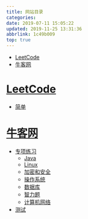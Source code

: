 ```yaml
---
title: 网站目录
categories: 
date: 2019-07-11 15:05:22
updated: 2019-11-25 13:31:36
abbrlink: 1c49b009
top: true
---
```

<div id='my_toc'>

- [LeetCode](/exam/1c49b009/#LeetCode)
- [牛客网](/exam/1c49b009/#牛客网)

</div>
<!--more-->
<script>if (navigator.platform.toLowerCase() == 'win32'){document.getElementById('my_toc').style.display = 'none';}</script>

<!--end-->
# [LeetCode](/exam/categories/LeetCode/) #
- [简单](/exam/categories/LeetCode/简单/)

# [牛客网](/exam/categories/牛客网/) #
- [专项练习](/exam/categories/牛客网/专项练习/)
    - [Java](/exam/categories/牛客网/专项练习/Java/)
    - [Linux](/exam/categories/牛客网/专项练习/Linux/)
    - [加密和安全](/exam/categories/牛客网/专项练习/加密和安全/)
    - [操作系统](/exam/categories/牛客网/专项练习/操作系统/)
    - [数据库](/exam/categories/牛客网/专项练习/数据库/)
    - [智力题](/exam/categories/牛客网/专项练习/智力题/)
    - [计算机网络](/exam/categories/牛客网/专项练习/计算机网络/)
- [测试](/exam/categories/牛客网/测试/)
